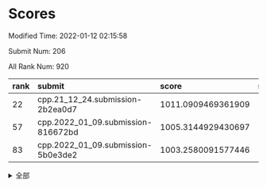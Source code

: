 # Scores

Modified Time: 2022-01-12 02:15:58

Submit Num: 206

All Rank Num: 920

| rank |               submit               |       score        |       sigma        | pk_num |
| :--- | :--------------------------------- | :----------------- | :----------------- | :----- |
| 22   | cpp.21_12_24.submission-2b2ea0d7   | 1011.0909469361909 | 1.8399266574341535 | 15     |
| 57   | cpp.2022_01_09.submission-816672bd | 1005.3144929430697 | 1.5002597166451017 | 17     |
| 83   | cpp.2022_01_09.submission-5b0e3de2 | 1003.2580091577446 | 1.607973165878245  | 14     |


<details>
<summary>全部</summary>

| rank |                 submit                 |       score        |       sigma        | pk_num |
| :--- | :------------------------------------- | :----------------- | :----------------- | :----- |
| 1    | gobigger.level_3.submission_level_3_36 | 1017.5880051802998 | 2.1167819889443336 | 18     |
| 2    | gobigger.level_3.submission_level_3_1  | 1014.4639543541781 | 1.7512410968869268 | 18     |
| 3    | gobigger.level_3.submission_level_3_44 | 1014.2085944550519 | 1.881920705246172  | 17     |
| 4    | gobigger.level_3.submission_level_3_28 | 1013.8972395798581 | 2.0653812514914    | 16     |
| 5    | gobigger.level_3.submission_level_3_14 | 1013.3843201466785 | 2.0158427904429104 | 15     |
| 6    | gobigger.level_3.submission_level_3_29 | 1013.2576605057013 | 1.840025339763887  | 18     |
| 7    | gobigger.level_3.submission_level_3_35 | 1013.0379322085645 | 1.650916488171053  | 18     |
| 8    | gobigger.level_3.submission_level_3_26 | 1012.4876550035121 | 1.764739293565548  | 16     |
| 9    | gobigger.level_3.submission_level_3_12 | 1012.3933046026959 | 1.791634593327078  | 17     |
| 10   | gobigger.level_3.submission_level_3_22 | 1012.3500156857015 | 1.6511167370910582 | 17     |
| 11   | gobigger.level_3.submission_level_3_4  | 1012.2536609945472 | 1.922799561157176  | 14     |
| 12   | gobigger.level_3.submission_level_3_18 | 1012.0937654790276 | 1.5312881481321157 | 18     |
| 13   | gobigger.level_3.submission_level_3_21 | 1011.903435553285  | 1.5922964594020972 | 20     |
| 14   | gobigger.level_3.submission_level_3_15 | 1011.8246777487507 | 1.6068976725488446 | 20     |
| 15   | gobigger.level_3.submission_level_3_7  | 1011.766293335686  | 1.9601679425480834 | 15     |
| 16   | gobigger.level_3.submission_level_3_37 | 1011.730418834753  | 1.6167403729244247 | 20     |
| 17   | gobigger.level_3.submission_level_3_32 | 1011.6995176288224 | 1.586006748722086  | 17     |
| 18   | gobigger.level_3.submission_level_3_27 | 1011.6800958151155 | 1.7958955986570884 | 16     |
| 19   | gobigger.level_3.submission_level_3_25 | 1011.6031591937401 | 1.8548151333157268 | 17     |
| 20   | gobigger.level_3.submission_level_3_2  | 1011.410706278321  | 1.7000652637239748 | 16     |
| 21   | gobigger.level_3.submission_level_3_11 | 1011.2214029125316 | 1.6605889260416509 | 18     |
| 22   | cpp.21_12_24.submission-2b2ea0d7       | 1011.0909469361909 | 1.8399266574341535 | 15     |
| 23   | gobigger.level_3.submission_level_3_38 | 1011.0895067274595 | 1.6383622685812085 | 17     |
| 24   | gobigger.level_3.submission_level_3_40 | 1010.9913314570418 | 1.4712280724184374 | 18     |
| 25   | gobigger.level_3.submission_level_3_46 | 1010.9537079830706 | 1.53094980589922   | 20     |
| 26   | gobigger.level_3.submission_level_3_45 | 1010.7234229552677 | 1.6571718534616222 | 19     |
| 27   | gobigger.level_3.submission_level_3_0  | 1010.7207742294968 | 1.4468759224942753 | 20     |
| 28   | gobigger.level_3.submission_level_3_23 | 1010.612842132964  | 1.6511301585992553 | 20     |
| 29   | gobigger.level_3.submission_level_3_17 | 1010.6037910228185 | 1.6917446364255142 | 17     |
| 30   | gobigger.level_3.submission_level_3_19 | 1010.2165566085015 | 1.710094960034724  | 16     |
| 31   | gobigger.level_3.submission_level_3_3  | 1010.1176471257897 | 1.5680384638273301 | 21     |
| 32   | gobigger.level_3.submission_level_3_47 | 1009.9131996312059 | 1.4654111073799674 | 20     |
| 33   | gobigger.level_3.submission_level_3_8  | 1009.866884410539  | 1.6581787026550974 | 16     |
| 34   | gobigger.level_3.submission_level_3_6  | 1009.6959159396857 | 1.3527692969816487 | 24     |
| 35   | gobigger.level_3.submission_level_3_13 | 1009.6898290167    | 1.6224433136804022 | 18     |
| 36   | gobigger.level_3.submission_level_3_20 | 1009.4958910762623 | 1.4675516094956238 | 19     |
| 37   | gobigger.level_3.submission_level_3_48 | 1009.4098958900645 | 1.6590293065046162 | 17     |
| 38   | gobigger.level_3.submission_level_3_30 | 1009.4011033903081 | 1.5706782729778297 | 19     |
| 39   | gobigger.level_3.submission_level_3_24 | 1009.3628920203456 | 1.6953910212453962 | 20     |
| 40   | gobigger.level_3.submission_level_3_5  | 1009.3154192556351 | 1.6562330341438616 | 15     |
| 41   | gobigger.level_3.submission_level_3_10 | 1008.8380925939    | 1.575382836177406  | 18     |
| 42   | gobigger.level_3.submission_level_3_42 | 1008.5052632058834 | 1.4638327464923555 | 21     |
| 43   | gobigger.level_3.submission_level_3_41 | 1008.4741320915444 | 1.609217385942633  | 16     |
| 44   | gobigger.level_3.submission_level_3_31 | 1008.272827184686  | 1.5636387939491232 | 21     |
| 45   | gobigger.level_3.submission_level_3_34 | 1008.2709020542538 | 1.836363834254462  | 15     |
| 46   | gobigger.level_3.submission_level_3_16 | 1007.9782851998283 | 1.537963023045423  | 18     |
| 47   | gobigger.level_3.submission_level_3_33 | 1007.6946713866438 | 1.5395171059014494 | 17     |
| 48   | gobigger.level_3.submission_level_3_49 | 1007.6923325062314 | 1.3868702910237654 | 19     |
| 49   | gobigger.level_3.submission_level_3_43 | 1007.6775684715865 | 1.5715440815317816 | 16     |
| 50   | gobigger.level_3.submission_level_3_9  | 1006.8462333711076 | 1.5420553760536913 | 19     |
| 51   | gobigger.level_3.submission_level_3_39 | 1006.7157547623431 | 1.4141054279152647 | 21     |
| 52   | gobigger.level_1.submission_level_1_9  | 1006.6400734285343 | 1.429955852058305  | 19     |
| 53   | gobigger.level_1.submission_level_1_35 | 1006.3087363133292 | 1.655932258901309  | 16     |
| 54   | gobigger.level_1.submission_level_1_27 | 1006.2994681071551 | 1.7418335959487463 | 13     |
| 55   | gobigger.level_1.submission_level_1_13 | 1006.066556659752  | 1.5670154854304574 | 13     |
| 56   | gobigger.jsonzb.submission_level_4_0   | 1005.5505866448864 | 1.4770207186915327 | 16     |
| 57   | cpp.2022_01_09.submission-816672bd     | 1005.3144929430697 | 1.5002597166451017 | 17     |
| 58   | gobigger.level_1.submission_level_1_47 | 1005.3052124618985 | 1.6037941687283073 | 17     |
| 59   | gobigger.level_1.submission_level_1_45 | 1005.0454880448283 | 1.4563037732560413 | 17     |
| 60   | gobigger.level_1.submission_level_1_25 | 1004.7745767134055 | 1.5282945817775995 | 16     |
| 61   | gobigger.level_1.submission_level_1_2  | 1004.751246015427  | 1.4576908186962796 | 19     |
| 62   | gobigger.level_1.submission_level_1_44 | 1004.59279234563   | 1.4942449383195249 | 19     |
| 63   | gobigger.level_1.submission_level_1_30 | 1004.5555049990444 | 1.4126099661465683 | 18     |
| 64   | gobigger.level_1.submission_level_1_29 | 1004.5358521426372 | 1.4335332815665307 | 19     |
| 65   | gobigger.level_1.submission_level_1_16 | 1004.4185131604879 | 1.521821651786841  | 15     |
| 66   | gobigger.level_1.submission_level_1_8  | 1004.3095502683234 | 1.507553613991229  | 17     |
| 67   | gobigger.level_1.submission_level_1_21 | 1004.208778354783  | 1.354663440978582  | 23     |
| 68   | gobigger.level_1.submission_level_1_6  | 1004.1363248088877 | 1.3678561044707958 | 21     |
| 69   | gobigger.level_1.submission_level_1_36 | 1004.0957095741786 | 1.3598307054767147 | 22     |
| 70   | gobigger.level_1.submission_level_1_41 | 1003.9656935669009 | 1.5945238920105576 | 13     |
| 71   | gobigger.level_1.submission_level_1_42 | 1003.9416288596406 | 1.4177879202205934 | 16     |
| 72   | gobigger.level_1.submission_level_1_4  | 1003.9277585325556 | 1.3538997449456556 | 20     |
| 73   | gobigger.level_1.submission_level_1_5  | 1003.8892543280529 | 1.4740628696354885 | 18     |
| 74   | gobigger.level_1.submission_level_1_1  | 1003.8608351920194 | 1.616182867580998  | 16     |
| 75   | gobigger.level_1.submission_level_1_39 | 1003.6720712778474 | 1.4338283772141085 | 18     |
| 76   | gobigger.level_1.submission_level_1_20 | 1003.6525041239453 | 1.3732820480969101 | 16     |
| 77   | gobigger.level_1.submission_level_1_43 | 1003.6203581214179 | 1.3211059724598793 | 20     |
| 78   | gobigger.level_1.submission_level_1_12 | 1003.5433118269389 | 1.5514926726756946 | 16     |
| 79   | gobigger.level_1.submission_level_1_31 | 1003.5135405654823 | 1.455842880999876  | 17     |
| 80   | gobigger.level_1.submission_level_1_48 | 1003.4815539159604 | 1.4212620086386478 | 16     |
| 81   | gobigger.level_1.submission_level_1_11 | 1003.2663233639933 | 1.4299759890966448 | 18     |
| 82   | gobigger.level_1.submission_level_1_33 | 1003.2603200269012 | 1.4388933465716682 | 18     |
| 83   | cpp.2022_01_09.submission-5b0e3de2     | 1003.2580091577446 | 1.607973165878245  | 14     |
| 84   | gobigger.level_1.submission_level_1_18 | 1003.2253866489126 | 1.4597367062224584 | 18     |
| 85   | gobigger.level_1.submission_level_1_22 | 1003.0846767360146 | 1.546372285854367  | 15     |
| 86   | gobigger.level_1.submission_level_1_17 | 1002.9206110945296 | 1.4874242035318463 | 17     |
| 87   | gobigger.level_1.submission_level_1_15 | 1002.786547428434  | 1.4497222059768413 | 17     |
| 88   | gobigger.level_1.submission_level_1_26 | 1002.7163144464686 | 1.6895693720010823 | 14     |
| 89   | gobigger.level_1.submission_level_1_38 | 1002.6546362596223 | 1.6036794376563053 | 15     |
| 90   | gobigger.level_1.submission_level_1_46 | 1002.6472995058675 | 1.4485389598629903 | 18     |
| 91   | gobigger.level_1.submission_level_1_32 | 1002.5762130147165 | 1.38430265185028   | 19     |
| 92   | gobigger.level_1.submission_level_1_23 | 1002.5049600270952 | 1.3111104205753976 | 21     |
| 93   | gobigger.level_1.submission_level_1_24 | 1002.3945320972067 | 1.4252616238677573 | 21     |
| 94   | gobigger.level_1.submission_level_1_14 | 1002.3390258969598 | 1.472144111814656  | 17     |
| 95   | gobigger.level_1.submission_level_1_34 | 1002.0839994546252 | 1.4722416856072011 | 16     |
| 96   | gobigger.level_1.submission_level_1_3  | 1001.9968938521599 | 1.3823047595397706 | 20     |
| 97   | gobigger.level_1.submission_level_1_37 | 1001.993105742734  | 1.5659138573609104 | 17     |
| 98   | gobigger.level_1.submission_level_1_28 | 1001.8932207163571 | 1.409547134030255  | 19     |
| 99   | gobigger.level_1.submission_level_1_0  | 1001.8095372624166 | 1.400213416385673  | 18     |
| 100  | gobigger.level_1.submission_level_1_7  | 1001.7990369215012 | 1.4270271743294585 | 18     |
| 101  | gobigger.level_1.submission_level_1_49 | 1001.6554323447191 | 1.25002833534625   | 25     |
| 102  | gobigger.level_1.submission_level_1_19 | 1001.0025874336042 | 1.5145037085743842 | 14     |
| 103  | gobigger.level_1.submission_level_1_10 | 1000.3670253983602 | 1.5060264730381805 | 17     |
| 104  | gobigger.random.submission_random_46   | 998.1823418929852  | 1.4122264727145042 | 15     |
| 105  | gobigger.level_1.submission_level_1_40 | 998.1190904591468  | 1.5542788937697984 | 17     |
| 106  | gobigger.random.submission_random_1    | 997.7138278841209  | 1.538410076975449  | 17     |
| 107  | gobigger.random.submission_random_0    | 997.6936898510972  | 1.3235414149906835 | 20     |
| 108  | gobigger.random.submission_random_15   | 997.5169447195839  | 1.5597493620105631 | 13     |
| 109  | gobigger.random.submission_random_18   | 997.4411181104463  | 1.299252678785806  | 19     |
| 110  | gobigger.random.submission_random_17   | 997.4281284405986  | 1.4599221656345986 | 15     |
| 111  | gobigger.random.submission_random_19   | 997.4040912699373  | 1.4578315007660867 | 17     |
| 112  | gobigger.random.submission_random_8    | 997.2993487410829  | 1.3577507708081937 | 20     |
| 113  | gobigger.random.submission_random_35   | 997.1541845811415  | 1.4513435500293734 | 19     |
| 114  | gobigger.random.submission_random_25   | 997.0611360599053  | 1.3518209336722722 | 19     |
| 115  | gobigger.random.submission_random_26   | 996.9009652198273  | 1.5312689823112329 | 14     |
| 116  | gobigger.random.submission_random_22   | 996.8389937814934  | 1.2777179260248623 | 19     |
| 117  | gobigger.random.submission_random_13   | 996.8141254663366  | 1.2976720905318795 | 22     |
| 118  | gobigger.random.submission_random_6    | 996.7918805027473  | 1.552207444139145  | 15     |
| 119  | gobigger.random.submission_random_49   | 996.7430880764476  | 1.3635093260507412 | 17     |
| 120  | gobigger.random.submission_random_44   | 996.6784873679893  | 1.4400207635316582 | 16     |
| 121  | gobigger.random.submission_random_9    | 996.6718821528979  | 1.4343653512534513 | 18     |
| 122  | gobigger.random.submission_random_38   | 996.6324101348757  | 1.4146856376837107 | 19     |
| 123  | gobigger.random.submission_random_20   | 996.6206364415779  | 1.3701611666020543 | 21     |
| 124  | gobigger.level_2.submission_level_2_38 | 996.6036559494082  | 1.378018094864436  | 22     |
| 125  | gobigger.random.submission_random_4    | 996.5879020208976  | 1.3544563788002635 | 19     |
| 126  | gobigger.random.submission_random_14   | 996.4761111738552  | 1.2924242235556356 | 22     |
| 127  | gobigger.random.submission_random_48   | 996.4352244250769  | 1.3814235013848213 | 19     |
| 128  | gobigger.random.submission_random_42   | 996.3342330176263  | 1.3585102846396635 | 19     |
| 129  | gobigger.random.submission_random_36   | 996.2843623436097  | 1.4771484749853017 | 18     |
| 130  | gobigger.random.submission_random_40   | 996.1644936188907  | 1.3987151171094117 | 16     |
| 131  | gobigger.random.submission_random_5    | 996.0974444643325  | 1.3248559915165385 | 20     |
| 132  | gobigger.random.submission_random_16   | 996.0889043202848  | 1.4806627295844892 | 16     |
| 133  | gobigger.random.submission_random_39   | 996.051962784835   | 1.385647519567207  | 19     |
| 134  | gobigger.random.submission_random_31   | 996.0408474038511  | 1.4834242280462322 | 16     |
| 135  | gobigger.level_2.submission_level_2_27 | 996.0214104348574  | 1.3398483868173214 | 19     |
| 136  | gobigger.level_2.submission_level_2_49 | 995.7132875013207  | 1.4711844622367896 | 19     |
| 137  | gobigger.random.submission_random_34   | 995.6719394773576  | 1.416067101569525  | 20     |
| 138  | gobigger.random.submission_random_24   | 995.5882381341855  | 1.298658875273211  | 21     |
| 139  | gobigger.random.submission_random_29   | 995.5847235633289  | 1.2829725989659222 | 20     |
| 140  | gobigger.random.submission_random_30   | 995.5741874648106  | 1.4569375968674183 | 17     |
| 141  | gobigger.random.submission_random_2    | 995.5161144468897  | 1.5220663745665506 | 17     |
| 142  | gobigger.random.submission_random_32   | 995.4336344572464  | 1.694052721925376  | 14     |
| 143  | gobigger.random.submission_random_10   | 995.4003180004684  | 1.3653065978283923 | 20     |
| 144  | gobigger.random.submission_random_23   | 995.339978410518   | 1.3302135661270675 | 19     |
| 145  | gobigger.random.submission_random_27   | 995.2437896990127  | 1.4566427168517118 | 17     |
| 146  | gobigger.random.submission_random_41   | 995.233156107362   | 1.542530884764903  | 15     |
| 147  | gobigger.level_2.submission_level_2_12 | 995.2049416269751  | 1.4131833432438419 | 18     |
| 148  | gobigger.level_2.submission_level_2_40 | 995.1630243209224  | 1.4387064648861914 | 20     |
| 149  | gobigger.level_2.submission_level_2_15 | 995.0680232961538  | 1.507856855295694  | 19     |
| 150  | gobigger.random.submission_random_37   | 995.0318541299622  | 1.2915349667087836 | 23     |
| 151  | gobigger.level_2.submission_level_2_31 | 995.0149016471547  | 1.4263877625867005 | 17     |
| 152  | gobigger.level_2.submission_level_2_33 | 994.9776900531546  | 1.4862518593232432 | 17     |
| 153  | gobigger.random.submission_random_3    | 994.9755781903901  | 1.4206698053442888 | 17     |
| 154  | gobigger.random.submission_random_43   | 994.9308574041046  | 1.3161422080166505 | 19     |
| 155  | gobigger.level_2.submission_level_2_37 | 994.8491918854121  | 1.311227256680207  | 24     |
| 156  | gobigger.random.submission_random_45   | 994.832174531316   | 1.5101189949990785 | 15     |
| 157  | gobigger.level_2.submission_level_2_32 | 994.7171709741629  | 1.4911042015310991 | 18     |
| 158  | gobigger.random.submission_random_7    | 994.6021862344514  | 1.529699471677121  | 15     |
| 159  | gobigger.random.submission_random_47   | 994.5871268458504  | 1.533225874100164  | 18     |
| 160  | gobigger.random.submission_random_21   | 994.4625783171807  | 1.7124843575092121 | 15     |
| 161  | gobigger.random.submission_random_28   | 994.2985262727528  | 1.3693467649770217 | 19     |
| 162  | gobigger.level_2.submission_level_2_11 | 994.2956655243526  | 1.3747292641203228 | 22     |
| 163  | gobigger.level_2.submission_level_2_16 | 994.1602380089796  | 1.4804998912519995 | 19     |
| 164  | gobigger.level_2.submission_level_2_25 | 994.1528969583936  | 1.4671461262501828 | 20     |
| 165  | gobigger.random.submission_random_33   | 994.1402508338845  | 1.4378551021337702 | 18     |
| 166  | gobigger.level_2.submission_level_2_19 | 994.0842514069336  | 1.4237637325324353 | 18     |
| 167  | gobigger.random.submission_random_12   | 993.9105442362329  | 1.6264481448055224 | 18     |
| 168  | gobigger.level_2.submission_level_2_34 | 993.8754112988079  | 1.5005279205790671 | 19     |
| 169  | gobigger.level_2.submission_level_2_6  | 993.7215464358899  | 1.5580742776541163 | 16     |
| 170  | gobigger.level_2.submission_level_2_36 | 993.6766389570693  | 1.3133487968043849 | 23     |
| 171  | gobigger.level_2.submission_level_2_29 | 993.5470740904382  | 1.8554371194432726 | 13     |
| 172  | gobigger.level_2.submission_level_2_28 | 993.514225660206   | 1.6043304908705538 | 20     |
| 173  | gobigger.level_2.submission_level_2_43 | 993.5027967872657  | 1.4045033579036796 | 17     |
| 174  | gobigger.level_2.submission_level_2_42 | 993.4315041607562  | 1.4888321619941123 | 20     |
| 175  | gobigger.level_2.submission_level_2_46 | 993.1829644576784  | 1.4391248765514388 | 20     |
| 176  | gobigger.level_2.submission_level_2_5  | 993.1447986501641  | 1.7503089130946181 | 15     |
| 177  | gobigger.level_2.submission_level_2_26 | 993.1382970448174  | 1.4706370546775103 | 19     |
| 178  | gobigger.level_2.submission_level_2_7  | 993.0761709407242  | 1.4089908611123463 | 25     |
| 179  | gobigger.random.submission_random_11   | 993.0671256026735  | 1.4262186993780352 | 21     |
| 180  | gobigger.level_2.submission_level_2_35 | 993.0497995513218  | 1.3745769989940895 | 19     |
| 181  | gobigger.level_2.submission_level_2_20 | 992.8582413304654  | 1.6301138219713567 | 15     |
| 182  | gobigger.level_2.submission_level_2_17 | 992.8213245714857  | 1.4732428611665729 | 19     |
| 183  | gobigger.level_2.submission_level_2_2  | 992.635963797593   | 1.7312490485380794 | 16     |
| 184  | gobigger.level_2.submission_level_2_10 | 992.611988737418   | 1.4518171001930267 | 20     |
| 185  | gobigger.level_2.submission_level_2_21 | 992.4455742219528  | 1.4367319960833862 | 19     |
| 186  | gobigger.level_2.submission_level_2_0  | 992.3129956898897  | 1.4332450883529282 | 19     |
| 187  | gobigger.level_2.submission_level_2_24 | 992.0708844183536  | 1.609237416277759  | 17     |
| 188  | gobigger.level_2.submission_level_2_1  | 992.0141735307346  | 1.7399632397034304 | 19     |
| 189  | gobigger.level_2.submission_level_2_47 | 991.7040469593821  | 1.5923671324309912 | 16     |
| 190  | gobigger.level_2.submission_level_2_39 | 991.4362023436283  | 1.6845287040296186 | 17     |
| 191  | gobigger.level_2.submission_level_2_3  | 991.194398136403   | 1.6347637094590575 | 16     |
| 192  | gobigger.level_2.submission_level_2_8  | 991.1287848091317  | 1.7592108655333492 | 17     |
| 193  | gobigger.level_2.submission_level_2_14 | 991.1138738891284  | 1.4312759346909494 | 18     |
| 194  | gobigger.level_2.submission_level_2_30 | 990.8333483943859  | 1.3841498677184423 | 21     |
| 195  | gobigger.level_2.submission_level_2_18 | 990.7735547468068  | 1.578176651056347  | 21     |
| 196  | gobigger.level_2.submission_level_2_23 | 990.7196415698697  | 1.6183788643983215 | 17     |
| 197  | gobigger.level_2.submission_level_2_4  | 990.2688236581159  | 1.7656189736655772 | 16     |
| 198  | gobigger.level_2.submission_level_2_44 | 990.1927182529269  | 1.628229007345791  | 16     |
| 199  | gobigger.level_2.submission_level_2_13 | 990.0943624953591  | 1.9656834635004    | 14     |
| 200  | gobigger.level_2.submission_level_2_22 | 989.8700445882839  | 1.633471683334826  | 19     |
| 201  | gobigger.level_2.submission_level_2_48 | 989.5108711507248  | 1.6534442224761414 | 18     |
| 202  | gobigger.level_2.submission_level_2_41 | 987.8402979951384  | 1.8889715138388574 | 14     |
| 203  | gobigger.level_2.submission_level_2_45 | 987.5180824670077  | 1.9490716776220909 | 14     |
| 204  | gobigger.none.submission_none_1        | 987.37880935532    | 1.8414389229086965 | 17     |
| 205  | gobigger.level_2.submission_level_2_9  | 985.9034298813334  | 2.1723837651311397 | 15     |
| 206  | gobigger.none.submission_none_0        | 979.3099398435485  | 2.5026019907240022 | 16     |

</details>